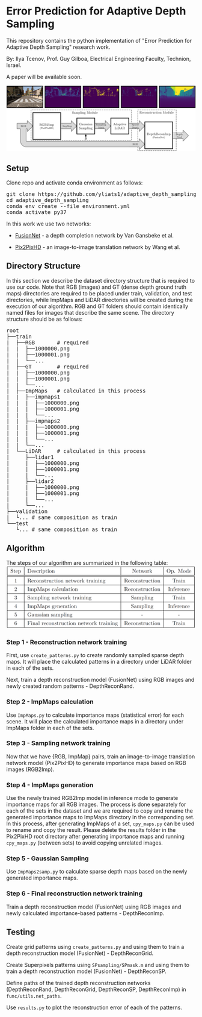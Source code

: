 # Error Prediction for Adaptive Depth Sampling
This repository contains the python implementation of "Error Prediction for Adaptive Depth Sampling" research work.

By: Ilya Tcenov, Prof. Guy Gilboa, Electrical Engineering Faculty, Technion, Israel.

A paper will be available soon.

![picture](git_imgs/method.png)

## Setup
Clone repo and activate conda environment as follows:
<pre>
git clone https://github.com/yliats1/adaptive_depth_sampling.git
cd adaptive_depth_sampling
conda env create --file environment.yml
conda activate py37
</pre>

In this work we use two networks:

* [FusionNet](https://github.com/wvangansbeke/Sparse-Depth-Completion) - a depth completion network by Van Gansbeke et al.

* [Pix2PixHD](https://github.com/NVIDIA/pix2pixHD) - an image-to-image translation network by Wang et al.


## Directory Structure
In this section we describe the dataset directory structure that is required to use our code. Note that RGB (images) and GT (dense depth ground truth maps) directories are required to be placed under train, validation, and test directories, while ImpMaps and LiDAR directories will be created during the execution of our algorithm. RGB and GT folders should contain identically named files for images that describe the same scene. The directory structure should be as follows:
<pre>
root
├──train
|  ├──RGB       # required
|  |  ├──1000000.png
|  |  ├──1000001.png
|  |  └──...
|  ├──GT        # required
|  |  ├──1000000.png
|  |  ├──1000001.png
|  |  └──...     
|  ├──ImpMaps   # calculated in this process
|  |  ├──impmaps1
|  |  |  ├──1000000.png
|  |  |  ├──1000001.png
|  |  |  └──...
|  |  ├──impmaps2
|  |  |  ├──1000000.png
|  |  |  ├──1000001.png
|  |  |  └──...
|  |  └──...
|  └──LiDAR     # calculated in this process
|     ├──lidar1
|     |  ├──1000000.png
|     |  ├──1000001.png
|     |  └──...
|     ├──lidar2
|     |  ├──1000000.png
|     |  ├──1000001.png
|     |  └──...
|     └──...
├──validation
|  └... # same composition as train
└──test
   └... # same composition as train
</pre>

## Algorithm
The steps of our algorithm are summarized in the following table:
![picture](git_imgs/steps.png)

### Step 1 - Reconstruction network training
First, use `create_patterns.py` to create randomly sampled sparse depth maps. It will place the calculated patterns in a directory under LiDAR folder in each of the sets.

Next, train a depth reconstruction model (FusionNet) using RGB images and newly created random patterns - DepthReconRand.

### Step 2 - ImpMaps calculation
Use `ImpMaps.py` to calculate importance maps (statistical error) for each scene. It will place the calculated importance maps in a directory under ImpMaps folder in each of the sets.

### Step 3 - Sampling network training
Now that we have {RGB, ImpMap} pairs, train an image-to-image translation network model (Pix2PixHD) to generate importance maps based on RGB images (RGB2Imp).

### Step 4 - ImpMaps generation
Use the newly trained RGB2Imp model in inference mode to generate importance maps for all RGB images. The process is done separately for each of the sets in the dataset and we are required to copy and rename the generated importance maps to ImpMaps directory in the corresponding set. In this process, after generating ImpMaps of a set, `cpy_maps.py` can be used to rename and copy the result. Please delete the results folder in the Pix2PixHD root directory after generating importance maps and running `cpy_maps.py` (between sets) to avoid copying unrelated images.

### Step 5 - Gaussian Sampling
Use `ImpMaps2samp.py` to calculate sparse depth maps based on the newly generated importance maps.

### Step 6 - Final reconstruction network training
Train a depth reconstruction model (FusionNet) using RGB images and newly calculated importance-based patterns - DepthReconImp.

## Testing
Create grid patterns using `create_patterns.py` and using them to train a depth reconstruction model (FusionNet) - DepthReconGrid.

Create Superpixels patterns using `SPsampling/SPmask.m` and using them to train a depth reconstruction model (FusionNet) - DepthReconSP.

Define paths of the trained depth reconstruction networks (DepthReconRand, DepthReconGrid, DepthReconSP, DepthReconImp) in `func/utils.net_paths`.

Use `results.py` to plot the reconstruction error of each of the patterns.
